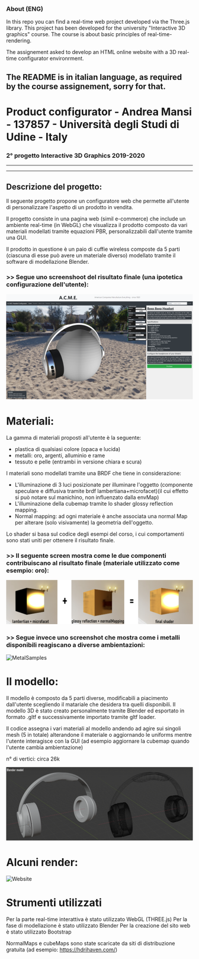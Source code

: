 ### About (ENG)
In this repo you can find a real-time web project developed via the Three.js library. This project has been developed for the university "Interactive 3D graphics" course. The course is about basic principles of real-time-rendering.

The assignement asked to develop an HTML online website with a 3D real-time configurator environrment.

The README is in italian language, as required by the course assignement, sorry for that.
---
# Product configurator - Andrea Mansi - 137857 - Università degli Studi di Udine - Italy
### 2° progetto Interactive 3D Graphics 2019-2020

---
---
## Descrizione del progetto:
Il seguente progetto propone un configuratore web che permette all'utente di personalizzare l'aspetto di un prodotto in vendita.

Il progetto consiste in una pagina web (simil e-commerce) che include un ambiente real-time (in WebGL) che visualizza il prodotto composto da vari materiali modellati tramite equazioni PBR, personalizzabili dall'utente tramite una GUI.

Il prodotto in questione è un paio di cuffie wireless composte da 5 parti (ciascuna di esse può avere un materiale diverso) modellato tramite il software di modellazione Blender.

### >> Segue uno screenshoot del risultato finale (una ipotetica configurazione dell'utente):

![Website](images/readme/img0.png)

# Materiali:
La gamma di materiali proposti all'utente è la seguente: 
- plastica di qualsiasi colore (opaca e lucida)
- metalli: oro, argenti, alluminio e rame
- tessuto e pelle (entrambi in versione chiara e scura)

I materiali sono modellati tramite una BRDF che tiene in considerazione:
- L'illuminazione di 3 luci posizionate per illuminare l'oggetto (componente speculare e diffusiva tramite brdf lambertiana+microfacet)(il cui effetto si può notare sul manichino, non influenzato dalla envMap)
- L'illuminazione della cubemap tramite lo shader glossy reflection mapping.
- Normal mapping: ad ogni materiale è anche associata una normal Map per alterare (solo visivamente) la geometria dell'oggetto.

Lo shader si basa sul codice degli esempi del corso, i cui comportamenti sono stati uniti per ottenere il risultato finale. 

### >> Il seguente screen mostra come le due componenti contribuiscano al risultato finale (materiale utilizzato come esempio: oro):

![GoldLight](images/readme/img3.png)

### >> Segue invece uno screenshot che mostra come i metalli disponibili reagiscano a diverse ambientazioni:

![MetalSamples](images/readme/img1.png)
  
# Il modello:
Il modello è composto da 5 parti diverse, modificabili a piacimento dall'utente scegliendo il matariale che desidera tra quelli disponibili. Il modello 3D è stato creato personalmente tramite Blender ed esportato in formato .gltf e successivamente importato tramite gltf loader.

Il codice assegna i vari materiali al modello andendo ad agire sui singoli mesh (5 in totale) alterandone il materiale o aggiornando le uniforms mentre l'utente interagisce con la GUI (ad esempio aggiornare la cubemap quando l'utente cambia ambientazione)

n° di vertici: circa 26k

![Website](images/readme/img2.png)

# Alcuni render:
![Website](images/readme/img4.png)

# Strumenti utilizzati

Per la parte real-time interattiva è stato utilizzato WebGL (THREE.js)
Per la fase di modellazione è stato utilizzato Blender
Per la creazione del sito web è stato utilizzato Bootstrap

NormalMaps e cubeMaps sono state scaricate da siti di distribuzione gratuita (ad esempio: https://hdrihaven.com/)

